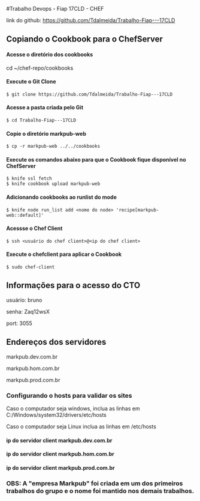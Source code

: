 #Trabalho Devops - Fiap 17CLD - CHEF

link do github: https://github.com/Tdalmeida/Trabalho-Fiap---17CLD

## Copiando o Cookbook para o ChefServer
 #### Acesse o diretório dos cookbooks
  cd ~/chef-repo/cookbooks
 #### Execute o Git Clone 
    $ git clone https://github.com/Tdalmeida/Trabalho-Fiap---17CLD 
 #### Acesse a pasta criada pelo Git
    $ cd Trabalho-Fiap---17CLD
 #### Copie o diretório markpub-web
    $ cp -r markpub-web ../../cookbooks
 #### Execute os comandos abaixo para que o Cookbook fique disponível no ChefServer   
    $ knife ssl fetch
    $ knife cookbook upload markpub-web

#### Adicionando cookbooks ao runlist do mode

    $ knife node run_list add <nome do node> 'recipe[markpub-web::default]'

  #### Acessse o Chef Client
    $ ssh <usuário do chef client>@<ip do chef client>
  #### Execute o chefclient para aplicar o Cookbook
    $ sudo chef-client

## Informações para o acesso do CTO
usuário: bruno

senha: Zaq12wsX

port: 3055

## Endereços dos servidores
markpub.dev.com.br

markpub.hom.com.br

markpub.prod.com.br

### Configurando o hosts para validar os sites

Caso o computador seja windows, inclua as linhas em C:/Windows/system32/drivers/etc/hosts

Caso o computador seja Linux inclua as linhas em /etc/hosts

#### ip do servidor client  markpub.dev.com.br 
#### ip do servidor client  markpub.hom.com.br 
#### ip do servidor client  markpub.prod.com.br 

### OBS: A "empresa Markpub" foi criada em um dos primeiros trabalhos do grupo e o nome foi mantido nos demais trabalhos.

